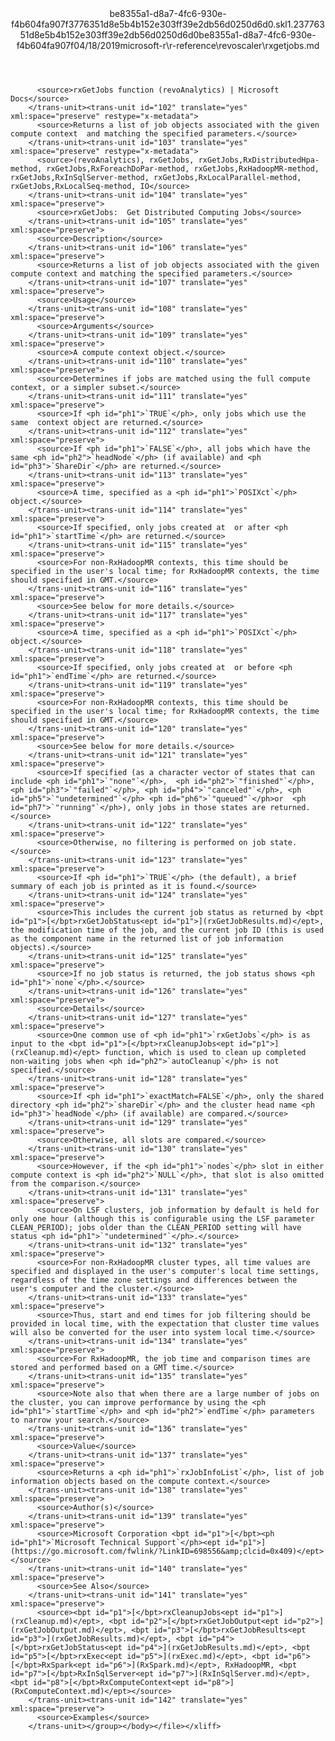 <?xml version="1.0"?><xliff version="1.2" xmlns="urn:oasis:names:tc:xliff:document:1.2" xmlns:xsi="http://www.w3.org/2001/XMLSchema-instance" xsi:schemaLocation="urn:oasis:names:tc:xliff:document:1.2 xliff-core-1.2-transitional.xsd"><file datatype="xml" original="rxgetjobs.md" source-language="en-US" target-language="en-US"><header><tool tool-id="mdxliff" tool-name="mdxliff" tool-version="1.0-d1654b2" tool-company="Microsoft" /><xliffext:skl_file_name xmlns:xliffext="urn:microsoft:content:schema:xliffextensions">be8355a1-d8a7-4fc6-930e-f4b604fa907f3776351d8e5b4b152e303ff39e2db56d0250d6d0.skl</xliffext:skl_file_name><xliffext:version xmlns:xliffext="urn:microsoft:content:schema:xliffextensions">1.2</xliffext:version><xliffext:ms.openlocfilehash xmlns:xliffext="urn:microsoft:content:schema:xliffextensions">3776351d8e5b4b152e303ff39e2db56d0250d6d0</xliffext:ms.openlocfilehash><xliffext:ms.sourcegitcommit xmlns:xliffext="urn:microsoft:content:schema:xliffextensions">be8355a1-d8a7-4fc6-930e-f4b604fa907f</xliffext:ms.sourcegitcommit><xliffext:ms.lasthandoff xmlns:xliffext="urn:microsoft:content:schema:xliffextensions">04/18/2019</xliffext:ms.lasthandoff><xliffext:ms.openlocfilepath xmlns:xliffext="urn:microsoft:content:schema:xliffextensions">microsoft-r\r-reference\revoscaler\rxgetjobs.md</xliffext:ms.openlocfilepath></header><body><group id="content" extype="content"><trans-unit id="101" translate="yes" xml:space="preserve" restype="x-metadata">
          <source>rxGetJobs function (revoAnalytics) | Microsoft Docs</source>
        </trans-unit><trans-unit id="102" translate="yes" xml:space="preserve" restype="x-metadata">
          <source>Returns a list of job objects associated with the given compute context  and matching the specified parameters.</source>
        </trans-unit><trans-unit id="103" translate="yes" xml:space="preserve" restype="x-metadata">
          <source>(revoAnalytics), rxGetJobs, rxGetJobs,RxDistributedHpa-method, rxGetJobs,RxForeachDoPar-method, rxGetJobs,RxHadoopMR-method, rxGetJobs,RxInSqlServer-method, rxGetJobs,RxLocalParallel-method, rxGetJobs,RxLocalSeq-method, IO</source>
        </trans-unit><trans-unit id="104" translate="yes" xml:space="preserve">
          <source>rxGetJobs:  Get Distributed Computing Jobs</source>
        </trans-unit><trans-unit id="105" translate="yes" xml:space="preserve">
          <source>Description</source>
        </trans-unit><trans-unit id="106" translate="yes" xml:space="preserve">
          <source>Returns a list of job objects associated with the given compute context and matching the specified parameters.</source>
        </trans-unit><trans-unit id="107" translate="yes" xml:space="preserve">
          <source>Usage</source>
        </trans-unit><trans-unit id="108" translate="yes" xml:space="preserve">
          <source>Arguments</source>
        </trans-unit><trans-unit id="109" translate="yes" xml:space="preserve">
          <source>A compute context object.</source>
        </trans-unit><trans-unit id="110" translate="yes" xml:space="preserve">
          <source>Determines if jobs are matched using the full compute  context, or a simpler subset.</source>
        </trans-unit><trans-unit id="111" translate="yes" xml:space="preserve">
          <source>If <ph id="ph1">`TRUE`</ph>, only jobs which use the same  context object are returned.</source>
        </trans-unit><trans-unit id="112" translate="yes" xml:space="preserve">
          <source>If <ph id="ph1">`FALSE`</ph>, all jobs which have the same <ph id="ph2">`headNode`</ph> (if available) and <ph id="ph3">`ShareDir`</ph> are returned.</source>
        </trans-unit><trans-unit id="113" translate="yes" xml:space="preserve">
          <source>A time, specified as a <ph id="ph1">`POSIXct`</ph> object.</source>
        </trans-unit><trans-unit id="114" translate="yes" xml:space="preserve">
          <source>If specified, only jobs created at  or after <ph id="ph1">`startTime`</ph> are returned.</source>
        </trans-unit><trans-unit id="115" translate="yes" xml:space="preserve">
          <source>For non-RxHadoopMR contexts, this time should be specified in the user's local time; for RxHadoopMR contexts, the time should specified in GMT.</source>
        </trans-unit><trans-unit id="116" translate="yes" xml:space="preserve">
          <source>See below for more details.</source>
        </trans-unit><trans-unit id="117" translate="yes" xml:space="preserve">
          <source>A time, specified as a <ph id="ph1">`POSIXct`</ph> object.</source>
        </trans-unit><trans-unit id="118" translate="yes" xml:space="preserve">
          <source>If specified, only jobs created at  or before <ph id="ph1">`endTime`</ph> are returned.</source>
        </trans-unit><trans-unit id="119" translate="yes" xml:space="preserve">
          <source>For non-RxHadoopMR contexts, this time should be specified in the user's local time; for RxHadoopMR contexts, the time should specified in GMT.</source>
        </trans-unit><trans-unit id="120" translate="yes" xml:space="preserve">
          <source>See below for more details.</source>
        </trans-unit><trans-unit id="121" translate="yes" xml:space="preserve">
          <source>If specified (as a character vector of states that can include <ph id="ph1">`"none"`</ph>,  <ph id="ph2">`"finished"`</ph>, <ph id="ph3">`"failed"`</ph>, <ph id="ph4">`"canceled"`</ph>, <ph id="ph5">`"undetermined"`</ph> <ph id="ph6">`"queued"`</ph>or  <ph id="ph7">`"running"`</ph>), only jobs in those states are returned.</source>
        </trans-unit><trans-unit id="122" translate="yes" xml:space="preserve">
          <source>Otherwise, no filtering is performed on job state.</source>
        </trans-unit><trans-unit id="123" translate="yes" xml:space="preserve">
          <source>If <ph id="ph1">`TRUE`</ph> (the default), a brief summary of each job is printed as it is found.</source>
        </trans-unit><trans-unit id="124" translate="yes" xml:space="preserve">
          <source>This includes the current job status as returned by <bpt id="p1">[</bpt>rxGetJobStatus<ept id="p1">](rxGetJobResults.md)</ept>, the modification time of the job, and the current job ID (this is used as the component name in the returned list of job information objects).</source>
        </trans-unit><trans-unit id="125" translate="yes" xml:space="preserve">
          <source>If no job status is returned, the job status shows <ph id="ph1">`none`</ph>.</source>
        </trans-unit><trans-unit id="126" translate="yes" xml:space="preserve">
          <source>Details</source>
        </trans-unit><trans-unit id="127" translate="yes" xml:space="preserve">
          <source>One common use of <ph id="ph1">`rxGetJobs`</ph> is as input to the <bpt id="p1">[</bpt>rxCleanupJobs<ept id="p1">](rxCleanup.md)</ept> function, which is used to clean up completed non-waiting jobs when <ph id="ph2">`autoCleanup`</ph> is not specified.</source>
        </trans-unit><trans-unit id="128" translate="yes" xml:space="preserve">
          <source>If <ph id="ph1">`exactMatch=FALSE`</ph>, only the shared directory <ph id="ph2">`shareDir`</ph> and the cluster head name <ph id="ph3">`headNode`</ph> (if available) are compared.</source>
        </trans-unit><trans-unit id="129" translate="yes" xml:space="preserve">
          <source>Otherwise, all slots are compared.</source>
        </trans-unit><trans-unit id="130" translate="yes" xml:space="preserve">
          <source>However, if the <ph id="ph1">`nodes`</ph> slot in either compute context is <ph id="ph2">`NULL`</ph>, that slot is also omitted from the comparison.</source>
        </trans-unit><trans-unit id="131" translate="yes" xml:space="preserve">
          <source>On LSF clusters, job information by default is held for only one hour (although this is configurable using the LSF parameter CLEAN_PERIOD); jobs older than the CLEAN_PERIOD setting will have status <ph id="ph1">`"undetermined"`</ph>.</source>
        </trans-unit><trans-unit id="132" translate="yes" xml:space="preserve">
          <source>For non-RxHadoopMR cluster types, all time values are specified and displayed in the user's computer's local time settings, regardless of the time zone settings and differences between the user's computer and the cluster.</source>
        </trans-unit><trans-unit id="133" translate="yes" xml:space="preserve">
          <source>Thus, start and end times for job filtering should be provided in local time, with the expectation that cluster time values will also be converted for the user into system local time.</source>
        </trans-unit><trans-unit id="134" translate="yes" xml:space="preserve">
          <source>For RxHadoopMR, the job time and comparison times are stored and performed based on a GMT time.</source>
        </trans-unit><trans-unit id="135" translate="yes" xml:space="preserve">
          <source>Note also that when there are a large number of jobs on the cluster, you can improve performance by using the <ph id="ph1">`startTime`</ph> and <ph id="ph2">`endTime`</ph> parameters to narrow your search.</source>
        </trans-unit><trans-unit id="136" translate="yes" xml:space="preserve">
          <source>Value</source>
        </trans-unit><trans-unit id="137" translate="yes" xml:space="preserve">
          <source>Returns a <ph id="ph1">`rxJobInfoList`</ph>, list of job information objects based on the compute context.</source>
        </trans-unit><trans-unit id="138" translate="yes" xml:space="preserve">
          <source>Author(s)</source>
        </trans-unit><trans-unit id="139" translate="yes" xml:space="preserve">
          <source>Microsoft Corporation <bpt id="p1">[</bpt><ph id="ph1">`Microsoft Technical Support`</ph><ept id="p1">](https://go.microsoft.com/fwlink/?LinkID=698556&amp;clcid=0x409)</ept></source>
        </trans-unit><trans-unit id="140" translate="yes" xml:space="preserve">
          <source>See Also</source>
        </trans-unit><trans-unit id="141" translate="yes" xml:space="preserve">
          <source><bpt id="p1">[</bpt>rxCleanupJobs<ept id="p1">](rxCleanup.md)</ept>, <bpt id="p2">[</bpt>rxGetJobOutput<ept id="p2">](rxGetJobOutput.md)</ept>, <bpt id="p3">[</bpt>rxGetJobResults<ept id="p3">](rxGetJobResults.md)</ept>, <bpt id="p4">[</bpt>rxGetJobStatus<ept id="p4">](rxGetJobResults.md)</ept>, <bpt id="p5">[</bpt>rxExec<ept id="p5">](rxExec.md)</ept>, <bpt id="p6">[</bpt>RxSpark<ept id="p6">](RxSpark.md)</ept>, RxHadoopMR, <bpt id="p7">[</bpt>RxInSqlServer<ept id="p7">](RxInSqlServer.md)</ept>, <bpt id="p8">[</bpt>RxComputeContext<ept id="p8">](RxComputeContext.md)</ept></source>
        </trans-unit><trans-unit id="142" translate="yes" xml:space="preserve">
          <source>Examples</source>
        </trans-unit></group></body></file></xliff>